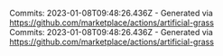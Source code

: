 Commits: 2023-01-08T09:48:26.436Z - Generated via https://github.com/marketplace/actions/artificial-grass
<br>
Commits: 2023-01-08T09:48:26.436Z - Generated via https://github.com/marketplace/actions/artificial-grass
<br>
